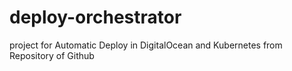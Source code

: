 # deploy-orchestrator

project for Automatic Deploy in DigitalOcean and Kubernetes from Repository of Github